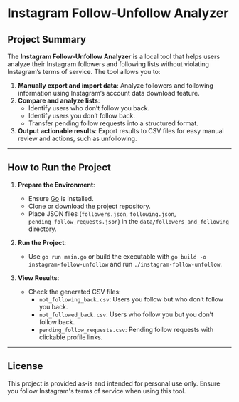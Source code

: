 # Instagram Follow-Unfollow Analyzer

## Project Summary

The **Instagram Follow-Unfollow Analyzer** is a local tool that helps users analyze their Instagram followers and following lists without violating Instagram’s terms of service. The tool allows you to:
1. **Manually export and import data**: Analyze followers and following information using Instagram’s account data download feature.
2. **Compare and analyze lists**:
   - Identify users who don’t follow you back.
   - Identify users you don’t follow back.
   - Transfer pending follow requests into a structured format.
3. **Output actionable results**: Export results to CSV files for easy manual review and actions, such as unfollowing.

---

## How to Run the Project

1. **Prepare the Environment**:
   - Ensure [Go](https://golang.org/) is installed.
   - Clone or download the project repository.
   - Place JSON files (`followers.json`, `following.json`, `pending_follow_requests.json`) in the `data/followers_and_following` directory.

2. **Run the Project**:
   - Use `go run main.go` or build the executable with `go build -o instagram-follow-unfollow` and run `./instagram-follow-unfollow`.

3. **View Results**:
   - Check the generated CSV files:
     - `not_following_back.csv`: Users you follow but who don’t follow you back.
     - `not_followed_back.csv`: Users who follow you but you don’t follow back.
     - `pending_follow_requests.csv`: Pending follow requests with clickable profile links.
     
---

## License

This project is provided as-is and intended for personal use only. Ensure you follow Instagram's terms of service when using this tool.

